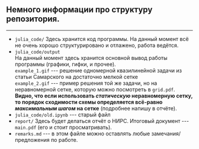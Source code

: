 ## Немного информации про структуру репозитория.

---

- `julia_code/`
Здесь хранится код программы. На данный момент всё не очень хорошо структурировано и отлажено, работа ведётся.
- `julia_code/output`  
На данный момент здесь хранится основной вывод работы программы (графики, гифки, и прочее).  
`example_1.gif` --- решение одномерной квазилинейной задачи из статьи Самарского на достаточно мелкой сетке  
`example_2.gif` --- пример решения той же задачи, но на неравномерной сетке, которую можно посмотреть в `grid.pdf`.  
**Видно, что если использовать _статическую_ неравномерную сетку, то порядок сходимости схемы определяется всё-равно _максимальным шагом_ на сетке** (подробнее напишу в отчёте).
- `julia_code/old.ipynb` --- старый файл
- `report/`
Здесь будет делаться отчёт о НИРС. Итоговый документ --- `main.pdf` (его и стоит просматривать).  
- `remarks.md` --- в этом файле можно оставлять любые замечания/предложения по работе.